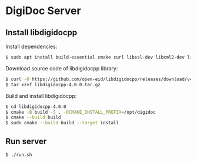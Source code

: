 # DigiDoc Server

## Install libdigidocpp

Install dependencies:

```sh
$ sudo apt install build-essential cmake curl libssl-dev libxml2-dev libxmlsec1-dev pkg-config zlib1g-dev
```

Download source code of libdigidocpp library:

```sh
$ curl -O https://github.com/open-eid/libdigidocpp/releases/download/v4.0.0/libdigidocpp-4.0.0.tar.gz
$ tar xzvf libdigidocpp-4.0.0.tar.gz
```

Build and install libdigidocpp:

```sh
$ cd libdigidocpp-4.0.0
$ cmake -B build -S . -DCMAKE_INSTALL_PREFIX=/opt/digidoc
$ cmake --build build
$ sudo cmake --build build --target install
```

## Run server

```sh
$ ./run.sh
```
